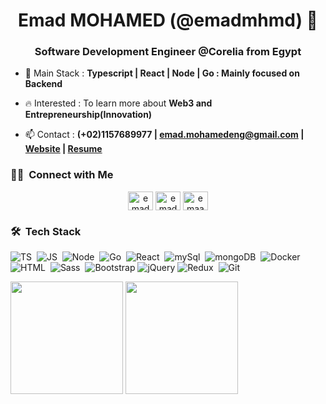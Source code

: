 <h1 align="center"> Emad MOHAMED (@emadmhmd) 👋</h1>
<h3 align="center">Software Development Engineer @Corelia from Egypt</h3>

- 🔭 Main Stack : **Typescript | React | Node | Go : Mainly focused on Backend**

- 🔥 Interested : To learn more about **Web3 and Entrepreneurship(Innovation)**

- 📫 Contact : **(+02)1157689977 | emad.mohamedeng@gmail.com | [Website](https://emadmhmd.github.io/emadmhmd/) | [Resume](https://emadmhmd.github.io/emadmhmd/resume/Emad_Mohamed_resume.pdf)**

### 🤝🏻 &nbsp;Connect with Me

<p align="center">
<a href="https://linkedin.com/in/emadmhmd" target="_blank"><img align="center" src="https://raw.githubusercontent.com/rahuldkjain/github-profile-readme-generator/master/src/images/icons/Social/linked-in-alt.svg" alt="emadmhmd" height="30" width="40" /></a>
<a href="https://www.leetcode.com/emadmhmd" target="_blank"><img align="center" src="https://raw.githubusercontent.com/rahuldkjain/github-profile-readme-generator/master/src/images/icons/Social/leet-code.svg" alt="emadmhmd" height="30" width="40" /></a>
<a href="https://fb.com/emaadmhmd" target="_blank"><img align="center" src="https://raw.githubusercontent.com/rahuldkjain/github-profile-readme-generator/master/src/images/icons/Social/facebook.svg" alt="emaadmhmd" height="30" width="40" /></a>
</p>

### 🛠 &nbsp;Tech Stack

![TS](https://img.shields.io/badge/-TypeScript-05122A?style=flat&logo=typescript)&nbsp;
![JS](https://img.shields.io/badge/-JavaScript-05122A?style=flat&logo=javascript)&nbsp;
![Node](https://img.shields.io/badge/-Node.js-05122A?style=flat&logo=node.js)&nbsp;
![Go](https://img.shields.io/badge/-go-05122A?style=flat&logo=go)&nbsp;
![React](https://img.shields.io/badge/-React%20Js-05122A?style=flat&logo=react)&nbsp;
![mySql](https://img.shields.io/badge/-MySql-05122A?style=flat&logo=mySql&logoColor=fff)&nbsp;
![mongoDB](https://img.shields.io/badge/-MongoDB-05122A?style=flat&logo=mongoDB)&nbsp;
![Docker](https://img.shields.io/badge/-docker-05122A?style=flat&logo=docker)&nbsp;
![HTML](https://img.shields.io/badge/-HTML-05122A?style=flat&logo=HTML5)&nbsp;
![Sass](https://img.shields.io/badge/-Sass-05122A?style=flat&logo=Sass)&nbsp;
![Bootstrap](https://img.shields.io/badge/-Bootstrap-05122A?style=flat&logo=bootstrap&logoColor=63D7)
![jQuery](https://img.shields.io/badge/-jQuery-05122A?style=flat&logo=jQuery)
![Redux](https://img.shields.io/badge/-Redux-05122A?style=flat&logo=Redux)&nbsp;
![Git](https://img.shields.io/badge/-Git-05122A?style=flat&logo=git)&nbsp;

<p align="center">
<p href="https://github.com/AVS1508">
  <img height="180em" src="https://github-readme-stats-eight-theta.vercel.app/api?username=emadmhmd&show_icons=true&theme=algolia&include_all_commits=true&count_private=true"/>
  <img height="180em" src="https://github-readme-stats-eight-theta.vercel.app/api/top-langs/?username=emadmhmd&layout=compact&langs_count=8&theme=algolia"/>
</p>
</p>

